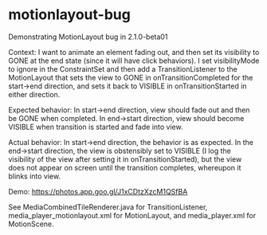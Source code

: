 # motionlayout-bug

Demonstrating MotionLayout bug in 2.1.0-beta01

Context: I want to animate an element fading out, and then set its visibility to GONE at the end state (since it will have click behaviors). I set visibilityMode to ignore in the ConstraintSet and then add a TransitionListener to the MotionLayout that sets the view to GONE in onTransitionCompleted for the start->end direction, and sets it back to VISIBLE in onTransitionStarted in either direction.

Expected behavior: In start->end direction, view should fade out and then be GONE when completed. In end->start direction, view should become VISIBLE when transition is started and fade into view.

Actual behavior: In start->end direction, the behavior is as expected. In the end->start direction, the view is obstensibly set to VISIBLE (I log the visibility of the view after setting it in onTransitionStarted), but the view does not appear on screen until the transition completes, whereupon it blinks into view.

Demo: https://photos.app.goo.gl/J1xCDtzXzcM1QSfBA

See MediaCombinedTileRenderer.java for TransitionListener, media_player_motionlayout.xml for MotionLayout, and media_player.xml for MotionScene.
